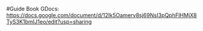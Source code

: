 #Guide Book
GDocs: https://docs.google.com/document/d/12Ik5Oamerv8sj69NsI3pQphFlHMjX8TyS3K1bmIJ1eo/edit?usp=sharing 
